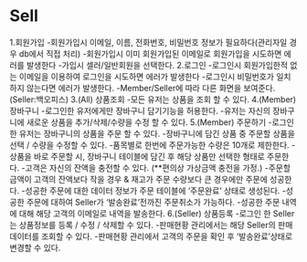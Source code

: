 # Sell

1.회원가입
-회원가입시 이메일, 이름, 전화번호, 비밀번호 정보가 필요하다(관리자일 경우 db에서 직접 처리)
-회원가입시 이미 회원가입된 이메일로 회원가입을 시도하면 에러를 발생한다
-가입시 셀러/일반회원을 선택한다.
2.로그인
-로그인시 회원가입한적 없는 이메일을 이용하여 로그인을 시도하면 에러가 발생한다
-로그인시 비밀번호가 일치하지 않는다면 에러가 발생한다.
-Member/Seller에 따라 다른 화면을 보여준다.(Seller:백오피스)
3.(All) 상품조회
-모든 유저는 상품을 조회 할 수 있다.
4.(Member) 장바구니
-로그인한 유저에게만 장바구니 담기기능을 허용한다.
-유저는 자신의 장바구니에 새로운 상품을 추가/삭제/수량을 수정 할 수 있다.
5.(Member) 주문하기
-로그인한 유저는 장바구니의 상품을 주문 할 수 있다.
-장바구니에 담긴 상품 중 주문할 상품을 선택 / 수량을 수정할 수 있다.
-품목별로 한번에 주문가능한 수량은 10개로 제한한다.
-상품을 바로 주문할 시, 장바구니 테이블에 담긴 후 해당 상품만 선택한 형태로 주문한다.
-고객은 자신의 잔액을 충전할 수 있다. (**편의상 가상금액 충전을 가정.)
-주문할 금액이 고객의 잔액보다 작을 경우 & 재고가 주문 수량보다 큰 경우에만 주문에 성공한다.
-성공한 주문에 대한 데이터 정보가 주문 테이블에 ‘주문완료’ 상태로 생성된다.
-성공한 주문에 대하여 Seller가 ‘발송완료’전까진 주문취소가 가능하다.
-성공한 주문 내역에 대해 해당 고객의 이메일로 내역을 발송한다.
6.(Seller) 상품등록
-로그인 한 Seller는 상품정보를 등록 / 수정 / 삭제할 수 있다.
-판매현황 관리에서는 해당 Seller의 판매 데이터를 조회할 수 있다.
-판매현황 관리에서 고객의 주문을 확인 후 ‘발송완료’상태로 변경할 수 있다.
